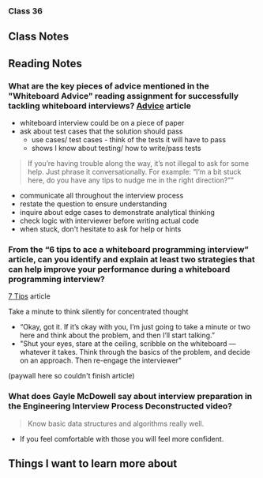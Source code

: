 ### Class 36


## Class Notes


## Reading Notes

### What are the key pieces of advice mentioned in the "Whiteboard Advice" reading assignment for successfully tackling whiteboard interviews? [Advice]() article
- whiteboard interview could be on a piece of paper
- ask about test cases that the solution should pass
  - use cases/ test cases - think of the tests it will have to pass
  - shows I know about testing/ how to write/pass tests
> If you’re having trouble along the way, it’s not illegal to ask for some help. Just phrase it conversationally. For example:
  > “I’m a bit stuck here, do you have any tips to nudge me in the right direction?”"
- communicate all throughout the interview process
- restate the question to ensure understanding
- inquire about edge cases to demonstrate analytical thinking
- check logic with interviewer before writing actual code
- when stuck, don't hesitate to ask for help or hints


### From the “6 tips to ace a whiteboard programming interview” article, can you identify and explain at least two strategies that can help improve your performance during a whiteboard programming interview?

[7 Tips](https://medium.com/@steve_45636/6-tips-to-ace-a-whiteboard-programming-interview-f06c1b378bc6) article

Take a minute to think silently for concentrated thought
- “Okay, got it. If it’s okay with you, I’m just going to take a minute or two here and think about the problem, and then I’ll start talking.”
- "Shut your eyes, stare at the ceiling, scribble on the whiteboard — whatever it takes. Think through the basics of the problem, and decide on an approach. Then re-engage the interviewer"

(paywall here so couldn't finish article)

### What does Gayle McDowell say about interview preparation in the Engineering Interview Process Deconstructed video?

> Know basic data structures and algorithms really well.
- If you feel comfortable with those you will feel more confident.


## Things I want to learn more about


